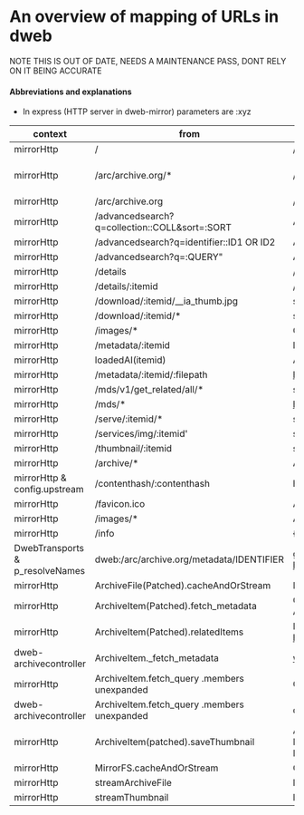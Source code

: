 # An overview of mapping of URLs in dweb

NOTE THIS IS OUT OF DATE, NEEDS A MAINTENANCE PASS, DONT RELY ON IT BEING ACCURATE

#### Abbreviations and explanations

* In express (HTTP server in dweb-mirror) parameters are :xyz 


context|from|to|notes
-------|----|-----|-----|
mirrorHttp|/|/archive/html?mirror:localhost:4244&transport=HTTP|
mirrorHttp|/arc/archive.org/*|/*|Handle legacy /arc/archive.org urls
mirrorHttp|/arc/archive.org|/archive/archive.html|
mirrorHttp|/advancedsearch?q=collection::COLL&sort=:SORT|ArchiveItem > fetch_metadata & fetch_query|
mirrorHttp|/advancedsearch?q=identifier::ID1 OR ID2|ArchiveItem > fetch_metadata & fetch_query (expand)|
mirrorHttp|/advancedsearch?q=:QUERY"|ArchiveItem > fetch_metadata & fetch_query|
mirrorHttp|/details|/archive/archive.html|
mirrorHttp|/details/:itemid|/archive/archive.html?item=:itemid|
mirrorHttp|/download/:itemid/__ia_thumb.jpg|streamThumbnail|
mirrorHttp|/download/:itemid/*|streamArchiveFile|
mirrorHttp|/images/*|CACHE/images/*|
mirrorHttp|/metadata/:itemid|loadedAI|
mirrorHttp|loadedAI(itemid)|ArchiveItem(patched).fetch_metadata
mirrorHttp|/metadata/:itemid/:filepath|https://dweb.archive.org/metadata/:itemid/:filepath|
mirrorHttp|/mds/v1/get_related/all/*|sendRelated > loadedAI & ArchiveItem.relatedItems|
mirrorHttp|/mds/*|https://be-api.us.archive.org/mds/*|
mirrorHttp|/serve/:itemid/*|streamArchiveFile|
mirrorHttp|/services/img/:itemid'|streamThumbnail|
mirrorHttp|/thumbnail/:itemid|streamThumbnail|
mirrorHttp|/archive/*|ARCHIVEUIDIR/*|
mirrorHttp & config.upstream|/contenthash/:contenthash|hashstore('sha1.filepath',:contenthash) or dweb.me/contenthash/:contenthash
mirrorHttp|/favicon.ico|ARCHIVEUIDIR/favicon.ico|
mirrorHttp|/images/*|ARCHIVEUIDIR/images|
mirrorHttp|/info|{config: CONFIG}|
DwebTransports & p_resolveNames|dweb:/arc/archive.org/metadata/IDENTIFIER|gun:/gun/arc/archive.org/metadata/IDENTIFIER & https://dweb.archive.org/metadata/IDENTIFIER|
mirrorHttp|ArchiveFile(Patched).cacheAndOrStream|MirrorFS(CACHEDIRS/IDENTIFIER/FILE, urls)|
mirrorHttp|ArchiveItem(Patched).fetch_metadata|CACHEDIR/IDENTIFIER/{_meta.json, _reviews.json, _files.json etc} or ArchiveItem._fetch_metadata|
mirrorHttp|ArchiveItem(Patched).relatedItems|MirrorFS.cacheAndOrStream(CACHEDIRS/IDENTIFIER/IDENTIFIER_related.json, https://be-api.us.archive.org/mds/v1/get_related/all/IDENTIFIER| 
dweb-archivecontroller|ArchiveItem._fetch_metadata|www-dweb-metadata.dev.archive.org:/metadata/IDENTIFIER|
mirrorHttp|ArchiveItem.fetch_query .members unexpanded|CACHEDIR/IDENTIFIER_member_cached.json|
dweb-archivecontroller|ArchiveItem.fetch_query .members unexpanded|dweb.archive.org/advancedsearch|
mirrorHttp|ArchiveItem(patched).saveThumbnail|ArchiveFile.cacheAndOrStream(files.find(__ia_thumb.jpg or IDENTIFIER_itemimage.jpg}) or MirrorFS.cacheAndOrStream(item.metadata.thumbnaillinks)
mirrorHttp|MirrorFS.cacheAndOrStream|CACHEDIRS or urls|
mirrorHttp|streamArchiveFile|loadedA;ArchiveFile(patched).cacheAndOrStream|
mirrorHttp|streamThumbnail|loadedAI;ArchiveItem(patched).saveThumbnail|
